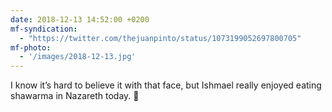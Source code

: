 ```yaml
---
date: 2018-12-13 14:52:00 +0200
mf-syndication:
  - "https://twitter.com/thejuanpinto/status/1073199052697800705"
mf-photo:
  - '/images/2018-12-13.jpg'
---
```


I know it’s hard to believe it with that face, but Ishmael really enjoyed eating shawarma in Nazareth today. 🥙
